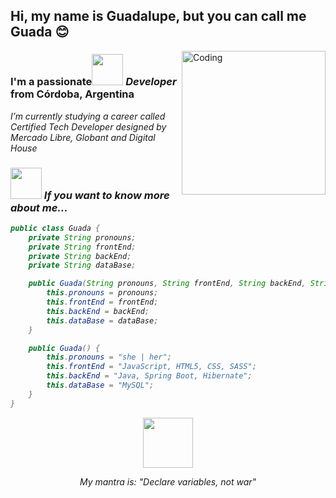 <h2 align="left">Hi, my name is Guadalupe, but you can call me Guada 😊</h2>

<img align="right" alt="Coding" width="230" src= "https://lh3.googleusercontent.com/-wi-3tWT9ZJRaDswgbnxMkvmgr0WywWlJ2lKchzPVtftRr1YZkKy_LOaP63aSBBqPcY7e9Y0jO3EmLXnsaLLl6oMgrx1n9LNrdFqS5Wnp4BKp9wzeKWl_5UKVLmPsB8iIw0lZ4Ta-VF7t45Dgjl6OW_RUgI3nMMu3F2vcu6BfMamscg_L68zM-JQetQNqXSIH71d7jJekZd0v8T6iHka3hBzBSCH3OfDBlmCvb77Xgo8dSMoEzqZq1VJnKHssujttPLWIH8kx69rKdCkCV5yVL2T21pc28955o5vXGc6cM21oCkSkkglx_zLwRHeOHJ2PKET5LmhOOAjOEFYFfesxFDicx5TMSTKprpROqfAYtpAUi-APOEevABkQuwn-03VZAH_8KNXmt_lEEBaUnM_HK-vMqExs-RAB2CHb3FIc404UEIL_ByW6GBBb-vgou3I3YEama0LKiRoNhOeXwBAQAvNIgqcbr2Qoo-qPbLJBH7xBX6r_B1Bzrb6nEoCcb-ch93z8aXEyz5oUxw4YIMq3PYIc3eqPfsjZb0iBsRg_HEo5xtrJ_fvTeZwBOv54QXzc5bZIZCWG_ItIiv6oHSdZQJOCmFU27Mp746dtenzChFQ60pjQZavu2PNuyRmTgjq9EncovJi6qdeQExvXquVC1b2S95lvKfNhBCO5AuHkDwv5Lpmhl5JEAVuvsf8-CbYJZtov9tthkBNsbAuQO_4nbiOPQeF931iplXue8dN57CM4BT0xcOv4LDNNMIv2Jc=s706-no?authuser=0">

<h3 align="left">I'm a passionate<img src="https://c.tenor.com/UhLv_deOrtMAAAAi/happy-milk-peach-happy.gif" width="50"> <em>Developer</em> from Córdoba, Argentina</h3>
<p><em>I’m currently studying a career called Certified Tech Developer designed by Mercado Libre, Globant and Digital House<em></p>

### <img src="https://media.giphy.com/media/VgCDAzcKvsR6OM0uWg/giphy.gif" width="50">  If you want to know more about me...  

```java
public class Guada {
    private String pronouns;
    private String frontEnd;
    private String backEnd;
    private String dataBase;

    public Guada(String pronouns, String frontEnd, String backEnd, String dataBase) {
        this.pronouns = pronouns;
        this.frontEnd = frontEnd;
        this.backEnd = backEnd;
        this.dataBase = dataBase;
    }

    public Guada() {
        this.pronouns = "she | her";
        this.frontEnd = "JavaScript, HTML5, CSS, SASS";
        this.backEnd = "Java, Spring Boot, Hibernate";
        this.dataBase = "MySQL";
    }
}
```

<p align="center"><img src="https://c.tenor.com/cx2WkX4dFZEAAAAi/yoga-bear.gif" width="80" > </p>
<p align="center"> <em>My mantra is: "Declare variables, not war"<em>  <p>


